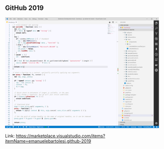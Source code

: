 ## GitHub 2019

![](https://github.com/kasuken/Visual-Studio-Code-Themes/raw/master/github-2019/GitHub2019MainScreen.PNG)

Link: https://marketplace.visualstudio.com/items?itemName=emanuelebartolesi.github-2019

